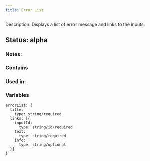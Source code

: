 ```yaml
---
title: Error List
---
```

Description: Displays a list of error message and links to the inputs.

## Status: alpha

### Notes:

### Contains

### Used in:


### Variables
~~~
errorList: {
  title: 
    type: string/required
  links: [{
    inputId: 
      type: string/id/required
    text: 
      type: string/required
    info:
      type: string/optional 
  }]
}
~~~
